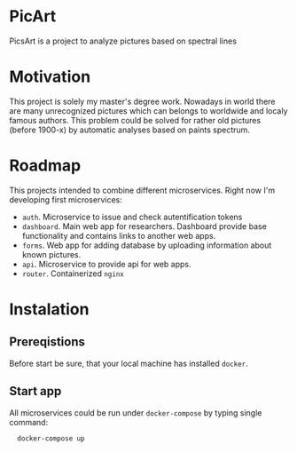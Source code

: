 # PicArt
PicsArt is a project to analyze pictures based on spectral lines

# Motivation

This project is solely my master's degree work. Nowadays in world there are many unrecognized pictures which can belongs to worldwide and localy famous authors. This problem could be solved for rather old pictures (before 1900-x) by automatic analyses based on paints spectrum. 

# Roadmap

This projects intended to combine different microservices. Right now I'm developing first microservices:
- `auth`. Microservice to issue and check autentification tokens
- `dashboard`. Main web app for researchers. Dashboard provide base functionality and contains links to another web apps.
- `forms`. Web app for adding database by uploading information about known pictures.
- `api`. Microservice to provide api for web apps.
- `router`. Containerized `nginx`

# Instalation

## Prereqistions

Before start be sure, that your local machine has installed `docker`.

## Start app
All microservices could be run under `docker-compose` by typing single command:
```
  docker-compose up
```
